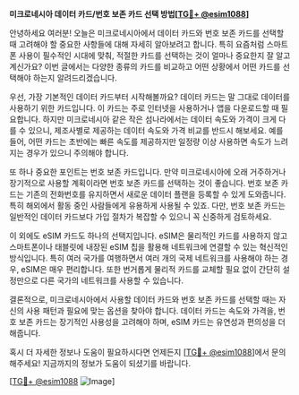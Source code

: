 **미크로네시아 데이터 카드/번호 보존 카드 선택 방법[[TG💪+ @esim1088](https://t.me/s/esim1088)]**

안녕하세요 여러분! 오늘은 미크로네시아에서 데이터 카드와 번호 보존 카드를 선택할 때 고려해야 할 중요한 사항들에 대해 자세히 알아보려고 합니다. 특히 요즘처럼 스마트폰 사용이 필수적인 시대에 맞춰, 적절한 카드를 선택하는 것이 얼마나 중요한지 잘 알고 계신가요? 이번 글에서는 다양한 종류의 카드를 비교하고 어떤 상황에서 어떤 카드를 선택해야 하는지 알려드리겠습니다.

우선, 가장 기본적인 데이터 카드부터 시작해볼까요? 데이터 카드는 말 그대로 데이터를 사용하기 위한 카드입니다. 이 카드는 주로 인터넷을 사용하거나 앱을 다운로드할 때 필요합니다. 하지만 미크로네시아 같은 작은 섬나라에서는 데이터 속도와 가격이 크게 다를 수 있으니, 제조사별로 제공하는 데이터 속도와 가격 비교를 반드시 해보세요. 예를 들어, 어떤 카드는 초반에는 빠른 속도를 제공하지만 일정량 이상 사용하면 속도가 느려지는 경우가 있으니 주의해야 합니다.

또 하나 중요한 포인트는 번호 보존 카드입니다. 만약 미크로네시아에 오래 거주하거나 장기적으로 사용할 계획이라면 번호 보존 카드를 선택하는 것이 좋습니다. 번호 보존 카드는 기존의 전화번호를 유지하면서 새로운 데이터 플랜을 등록할 수 있게 도와줍니다. 특히 해외에서 활동 중인 사람들에게 유용하게 사용될 수 있죠. 다만, 번호 보존 카드는 일반적인 데이터 카드보다 가입 절차가 복잡할 수 있으니 꼭 신중하게 검토하세요.

이 외에도 eSIM 카드도 하나의 선택지입니다. eSIM은 물리적인 카드를 사용하지 않고 스마트폰이나 태블릿에 내장된 eSIM 칩을 활용해 네트워크에 연결할 수 있는 혁신적인 방식입니다. 특히 여러 국가를 여행하면서 여러 개의 국제 네트워크를 사용해야 하는 경우, eSIM은 매우 편리합니다. 또한 번거롭게 물리적 카드를 교체할 필요 없이 간단히 설정만으로 다른 국가의 네트워크를 사용할 수 있습니다.

결론적으로, 미크로네시아에서 사용할 데이터 카드와 번호 보존 카드를 선택할 때는 자신의 사용 패턴과 필요에 맞는 옵션을 찾아야 합니다. 데이터 카드는 속도와 가격을, 번호 보존 카드는 장기적인 사용성을 고려해야 하며, eSIM 카드는 유연성과 편의성을 더해줍니다.

혹시 더 자세한 정보나 도움이 필요하시다면 언제든지 [[TG💪+ @esim1088](https://t.me/s/esim1088)]에서 문의해주세요! 지금까지의 정보가 도움이 되셨기를 바랍니다. 

[[TG💪+ @esim1088](https://t.me/s/esim1088) ![Image](https://i.postimg.cc/Y0z9fWf4/image.png)]